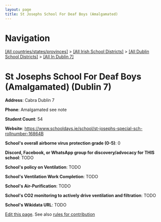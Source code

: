 ```yaml
---
layout: page
title: St Josephs School For Deaf Boys (Amalgamated)
---
```

# Navigation

[[All countries/states/provinces]](../../../..) > [[All Irish School Districts]](../../..) > [[All Dublin School Districts]](../..) > [[All In Dublin 7]](..)

# St Josephs School For Deaf Boys (Amalgamated) (Dublin 7)

**Address**: Cabra Dublin 7

**Phone**: Amalgamated see note

**Student Count**: 54

**Website**: <https://www.schooldays.ie/school/st-josephs-special-sch-rollnumber-16864B>

**School's overall airborne virus protection grade (0-5)**: 0

**Discord, Facebook, or WhatsApp group for discovery/advocacy for THIS school**: TODO

**School's policy on Ventilation**: TODO

**School's Ventilation Work Completion**: TODO

**School's Air-Purification**: TODO

**School's CO2 monitoring to actively drive ventilation and filtration**: TODO

**School's Wikidata URL**: TODO


[Edit this page](https://github.com/ventilate-schools/Ireland/edit/main/./Dublin_7/St_Josephs_School_For_Deaf_Boys_(Amalgamated).md). See also [rules for contribution](../../../contribution-rules/)